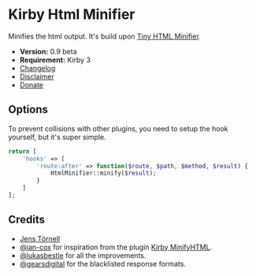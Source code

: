 # Kirby Html Minifier

Minifies the html output. It's build upon [Tiny HTML Minifier](https://github.com/jenstornell/tiny-html-minifier).

- **Version:** 0.9 beta
- **Requirement:** Kirby 3
- [Changelog](docs/changelog.md)
- [Disclaimer](https://devonera.se/docs/disclaimer/?user=jenstornell&plugin=kirby-html-minifier)
- [Donate](https://devonera.se/docs/donate/?user=jenstornell&plugin=kirby-html-minifier)

## Options

To prevent collisions with other plugins, you need to setup the hook yourself, but it's super simple.

```php
return [
    'hooks' => [
		'route:after' => function($route, $path, $method, $result) {
            HtmlMinifier::minify($result);
        }
    ]
];
```

## Credits

- [Jens Törnell](https://github.com/jenstornell)
- [@ian-cox](https://github.com/ian-cox) for inspiration from the plugin [Kirby MinifyHTML](https://github.com/ian-cox/Kirby-MinifyHTML).
- [@lukasbestle](https://github.com/lukasbestle) for all the improvements.
- [@gearsdigital](https://github.com/gearsdigital) for the blacklisted response formats.
